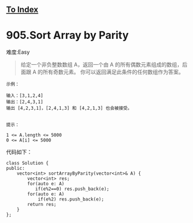 [To Index](/index.md)
---
# 905.Sort Array by Parity
难度:Easy
> 给定一个非负整数数组 A，返回一个由 A 的所有偶数元素组成的数组，后面跟 A 的所有奇数元素。
你可以返回满足此条件的任何数组作为答案。

 

```
示例：

输入：[3,1,2,4]
输出：[2,4,3,1]
输出 [4,2,3,1]，[2,4,1,3] 和 [4,2,1,3] 也会被接受。
 

提示：

1 <= A.length <= 5000
0 <= A[i] <= 5000
```
代码如下：

```
class Solution {
public:
    vector<int> sortArrayByParity(vector<int>& A) {
        vector<int> res;
        for(auto e: A)
           if(e%2==0) res.push_back(e);
        for(auto e: A)
            if(e%2) res.push_back(e);
        return res;
    }
};
```
